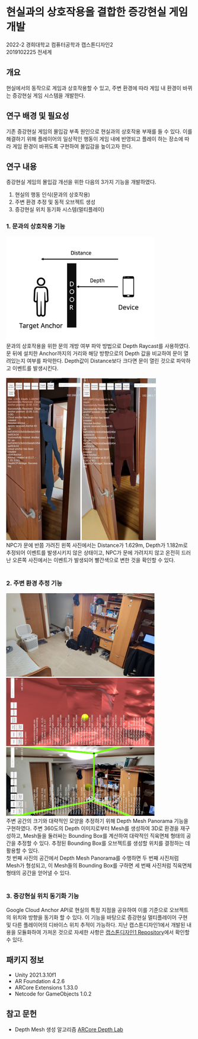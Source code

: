 # 현실과의 상호작용을 결합한 증강현실 게임 개발

2022-2 경희대학교 컴퓨터공학과 캡스톤디자인2 <br>
2019102225 전세계

## 개요

현실에서의 동작으로 게임과 상호작용할 수 있고, 주변 환경에 따라 게임 내 환경이 바뀌는 증강현실 게임 시스템을 개발한다.

## 연구 배경 및 필요성

기존 증강현실 게임의 몰입감 부족 원인으로 현실과의 상호작용 부재를 들 수 있다. 이를 해결하기 위해 플레이어의 일상적인 행동이 게임 내에 반영되고 플레이 하는 장소에 따라 게임 환경이 바뀌도록 구현하여 몰입감을 높이고자 한다.

## 연구 내용

증강현실 게임의 몰입감 개선을 위한 다음의 3가지 기능을 개발하였다.
1. 현실의 행동 인식(문과의 상호작용)
2. 주변 환경 추정 및 동적 오브젝트 생성
3. 증강현실 위치 동기화 시스템(멀티플레이)

### 1. 문과의 상호작용 기능
<img src=".resources/DoorInteraction.png" width="400">
<br>
문과의 상호작용을 위한 문의 개방 여부 파악 방법으로 Depth Raycast를 사용하였다. 문 뒤에 설치한 Anchor까지의 거리와 해당 방향으로의 Depth 값을 비교하여 문이 열려있는지 여부를 파악한다. Depth값이 Distance보다 크다면 문이 열린 것으로 파악하고 이벤트를 발생시킨다.<br><br>

<img src=".resources/DoorClose.png" width="200">
<img src=".resources/DoorOpen.png" width="200">
<br>
NPC가 문에 반쯤 가려진 왼쪽 사진에서는 Distance가 1.629m, Depth가 1.182m로 추정되어 이벤트를 발생시키지 않은 상태이고, NPC가 문에 가려지지 않고 온전히 드러난 오른쪽 사진에서는 이벤트가 발생되어 빨간색으로 변한 것을 확인할 수 있다.
<br><br>

### 2. 주변 환경 추정 기능
<img src=".resources/Room.jpg" width="400">
<br>
<img src=".resources/Mesh.jpg" width="400">
<br>
<img src=".resources/OBB.jpg" width="400">
<br>
주변 공간의 크기와 대략적인 모양을 추정하기 위해 Depth Mesh Panorama 기능을 구현하였다. 주변 360도의 Depth 이미지로부터 Mesh를 생성하여 3D로 환경을 재구성하고, Mesh들을 둘러싸는 Bounding Box를 계산하여 대략적인 직육면체 형태의 공간을 추정할 수 있다. 추정된 Bounding Box를 오브젝트를 생성할 위치를 결정하는 데 활용할 수 있다.<br>
첫 번째 사진의 공간에서 Depth Mesh Panorama를 수행하면 두 번째 사진처럼 Mesh가 형성되고, 이 Mesh들의 Bounding Box를 구하면 세 번째 사진처럼 직육면체 형태의 공간을 얻어낼 수 있다.<br><br>

### 3. 증강현실 위치 동기화 기능
Google Cloud Anchor API로 현실의 특정 지점을 공유하여 이를 기준으로 오브젝트의 위치와 방향을 동기화 할 수 있다. 이 기능을 바탕으로 증강현실 멀티플레이어 구현 및 다른 플레이어의 디바이스 위치 추적이 가능하다. 지난 캡스톤디자인1에서 개발된 내용을 모듈화하여 가져온 것으로 자세한 사항은 [캡스톤디자인1 Repository](https://github.com/KHU-Capstone-pARty/pARty)에서 확인할 수 있다.


## 패키지 정보
- Unity 2021.3.10f1
- AR Foundation 4.2.6
- ARCore Extensions 1.33.0
- Netcode for GameObjects 1.0.2

## 참고 문헌
- Depth Mesh 생성 알고리즘
[ARCore Depth Lab](https://github.com/googlesamples/arcore-depth-lab)